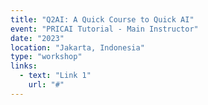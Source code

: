 ```yaml
---
title: "Q2AI: A Quick Course to Quick AI"
event: "PRICAI Tutorial - Main Instructor"
date: "2023"
location: "Jakarta, Indonesia"
type: "workshop"
links:
  - text: "Link 1"
    url: "#"
---
```

